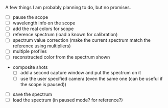 A few things I am probably planning to do, but no promises.

  - [ ] pause the scope
  - [ ] wavelength info on the scope
  - [ ] add the real colors for scope
  - [ ] reference spectrum (load a known for calibration)
  - [ ] spectrum value correction (make the current spectrum match the reference using multipliers)
  - [ ] multiple profiles
  - [ ] reconstructed color from the spectrum shown
  - composite shots
    - [ ] add a second capture window and put the spectrum on it
    - [ ] use the user specified camera (even the same one (can be useful if the scope is paused))
  - [ ] save the spectrum
  - [ ] load the spectrum (in paused mode? for reference?)
